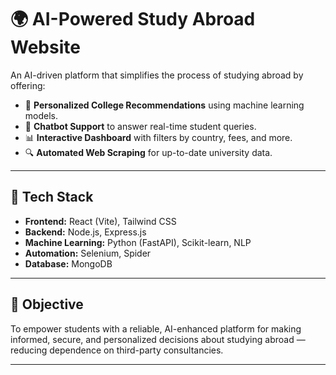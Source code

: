 # 🌍 AI-Powered Study Abroad Website

An AI-driven platform that simplifies the process of studying abroad by offering:

- 🎯 **Personalized College Recommendations** using machine learning models.
- 💬 **Chatbot Support** to answer real-time student queries.
- 📊 **Interactive Dashboard** with filters by country, fees, and more.
- 🔍 **Automated Web Scraping** for up-to-date university data.

---

## 🧰 Tech Stack

- **Frontend:** React (Vite), Tailwind CSS  
- **Backend:** Node.js, Express.js  
- **Machine Learning:** Python (FastAPI), Scikit-learn, NLP  
- **Automation:** Selenium, Spider  
- **Database:** MongoDB

---

## 🎯 Objective

To empower students with a reliable, AI-enhanced platform for making informed, secure, and personalized decisions about studying abroad — reducing dependence on third-party consultancies.

---


